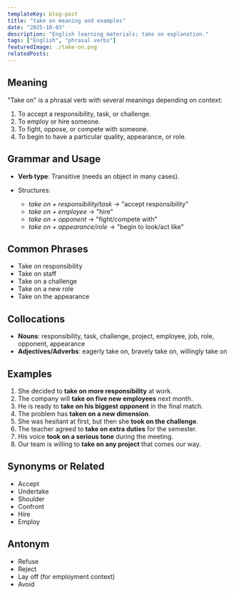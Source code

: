 ```yaml
---
templateKey: blog-post
title: "take on meaning and examples"
date: "2025-10-03"
description: "English learning materials; take on explanation."
tags: ["English", "phrasal verbs"]
featuredImage: ./take-on.png
relatedPosts:
---
```


## Meaning

"Take on" is a phrasal verb with several meanings depending on context:

1. To accept a responsibility, task, or challenge.
2. To employ or hire someone.
3. To fight, oppose, or compete with someone.
4. To begin to have a particular quality, appearance, or role.

## Grammar and Usage

- **Verb type**: Transitive (needs an object in many cases).
- Structures:

  - _take on + responsibility/task_ → "accept responsibility"
  - _take on + employee_ → "hire"
  - _take on + opponent_ → "fight/compete with"
  - _take on + appearance/role_ → "begin to look/act like"

## Common Phrases

- Take on responsibility
- Take on staff
- Take on a challenge
- Take on a new role
- Take on the appearance

## Collocations

- **Nouns**: responsibility, task, challenge, project, employee, job, role, opponent, appearance
- **Adjectives/Adverbs**: eagerly take on, bravely take on, willingly take on

## Examples

1. She decided to **take on more responsibility** at work.
2. The company will **take on five new employees** next month.
3. He is ready to **take on his biggest opponent** in the final match.
4. The problem has **taken on a new dimension**.
5. She was hesitant at first, but then she **took on the challenge**.
6. The teacher agreed to **take on extra duties** for the semester.
7. His voice **took on a serious tone** during the meeting.
8. Our team is willing to **take on any project** that comes our way.

## Synonyms or Related

- Accept
- Undertake
- Shoulder
- Confront
- Hire
- Employ

## Antonym

- Refuse
- Reject
- Lay off (for employment context)
- Avoid
